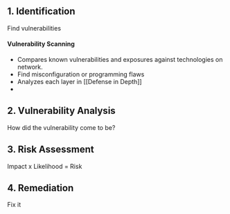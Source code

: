 ## 1. Identification
Find vulnerabilities
#### Vulnerability Scanning
- Compares known vulnerabilities and exposures against technologies on network.
- Find misconfiguration or programming flaws
- Analyzes each layer in [[Defense in Depth]]
- 

## 2. Vulnerability Analysis
How did the vulnerability come to be?

## 3. Risk Assessment
Impact x Likelihood = Risk

## 4. Remediation
Fix it